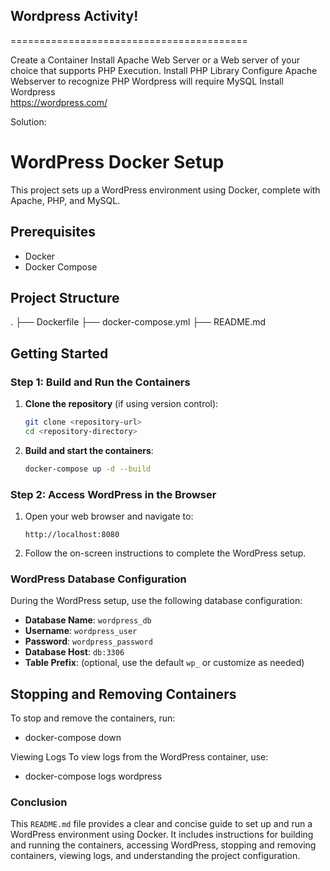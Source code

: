 ## Wordpress Activity!
=========================================

Create a Container 
Install Apache Web Server or a Web server of your choice that supports PHP Execution.
Install PHP Library
Configure Apache Webserver to recognize PHP
Wordpress will require MySQL 
Install Wordpress  
https://wordpress.com/

Solution:

# WordPress Docker Setup

This project sets up a WordPress environment using Docker, complete with Apache, PHP, and MySQL.

## Prerequisites

- Docker
- Docker Compose

## Project Structure

.
├── Dockerfile
├── docker-compose.yml
├── README.md

## Getting Started

### Step 1: Build and Run the Containers

1. **Clone the repository** (if using version control):
    ```sh
    git clone <repository-url>
    cd <repository-directory>
    ```

2. **Build and start the containers**:
    ```sh
    docker-compose up -d --build
    ```

### Step 2: Access WordPress in the Browser

1. Open your web browser and navigate to:
    ```
    http://localhost:8080
    ```

2. Follow the on-screen instructions to complete the WordPress setup.

### WordPress Database Configuration

During the WordPress setup, use the following database configuration:

- **Database Name**: `wordpress_db`
- **Username**: `wordpress_user`
- **Password**: `wordpress_password`
- **Database Host**: `db:3306`
- **Table Prefix**: (optional, use the default `wp_` or customize as needed)

## Stopping and Removing Containers

To stop and remove the containers, run:

- docker-compose down

Viewing Logs
To view logs from the WordPress container, use:

- docker-compose logs wordpress


### Conclusion

This `README.md` file provides a clear and concise guide to set up and run a WordPress environment using Docker. It includes instructions for building and running the containers, accessing WordPress, stopping and removing containers, viewing logs, and understanding the project configuration.
